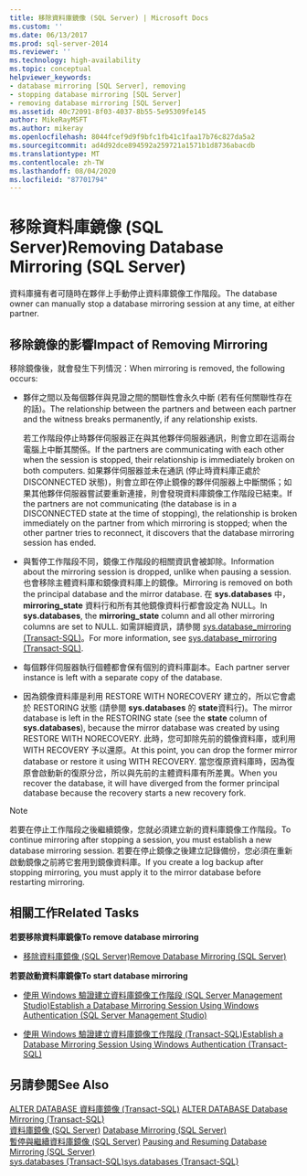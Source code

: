 ```yaml
---
title: 移除資料庫鏡像 (SQL Server) | Microsoft Docs
ms.custom: ''
ms.date: 06/13/2017
ms.prod: sql-server-2014
ms.reviewer: ''
ms.technology: high-availability
ms.topic: conceptual
helpviewer_keywords:
- database mirroring [SQL Server], removing
- stopping database mirroring [SQL Server]
- removing database mirroring [SQL Server]
ms.assetid: 40c72091-8f03-4037-8b55-5e95309fe145
author: MikeRayMSFT
ms.author: mikeray
ms.openlocfilehash: 8044fcef9d9f9bfc1fb41c1faa17b76c827da5a2
ms.sourcegitcommit: ad4d92dce894592a259721a1571b1d8736abacdb
ms.translationtype: MT
ms.contentlocale: zh-TW
ms.lasthandoff: 08/04/2020
ms.locfileid: "87701794"
---
```

# <a name="removing-database-mirroring-sql-server"></a><span data-ttu-id="f712c-102">移除資料庫鏡像 (SQL Server)</span><span class="sxs-lookup"><span data-stu-id="f712c-102">Removing Database Mirroring (SQL Server)</span></span>
  <span data-ttu-id="f712c-103">資料庫擁有者可隨時在夥伴上手動停止資料庫鏡像工作階段。</span><span class="sxs-lookup"><span data-stu-id="f712c-103">The database owner can manually stop a database mirroring session at any time, at either partner.</span></span>  
  
## <a name="impact-of-removing-mirroring"></a><span data-ttu-id="f712c-104">移除鏡像的影響</span><span class="sxs-lookup"><span data-stu-id="f712c-104">Impact of Removing Mirroring</span></span>  
 <span data-ttu-id="f712c-105">移除鏡像後，就會發生下列情況：</span><span class="sxs-lookup"><span data-stu-id="f712c-105">When mirroring is removed, the following occurs:</span></span>  
  
-   <span data-ttu-id="f712c-106">夥伴之間以及每個夥伴與見證之間的關聯性會永久中斷 (若有任何關聯性存在的話)。</span><span class="sxs-lookup"><span data-stu-id="f712c-106">The relationship between the partners and between each partner and the witness breaks permanently, if any relationship exists.</span></span>  
  
     <span data-ttu-id="f712c-107">若工作階段停止時夥伴伺服器正在與其他夥伴伺服器通訊，則會立即在這兩台電腦上中斷其關係。</span><span class="sxs-lookup"><span data-stu-id="f712c-107">If the partners are communicating with each other when the session is stopped, their relationship is immediately broken on both computers.</span></span> <span data-ttu-id="f712c-108">如果夥伴伺服器並未在通訊 (停止時資料庫正處於 DISCONNECTED 狀態)，則會立即在停止鏡像的夥伴伺服器上中斷關係；如果其他夥伴伺服器嘗試要重新連接，則會發現資料庫鏡像工作階段已結束。</span><span class="sxs-lookup"><span data-stu-id="f712c-108">If the partners are not communicating (the database is in a DISCONNECTED state at the time of stopping), the relationship is broken immediately on the partner from which mirroring is stopped; when the other partner tries to reconnect, it discovers that the database mirroring session has ended.</span></span>  
  
-   <span data-ttu-id="f712c-109">與暫停工作階段不同，鏡像工作階段的相關資訊會被卸除。</span><span class="sxs-lookup"><span data-stu-id="f712c-109">Information about the mirroring session is dropped, unlike when pausing a session.</span></span> <span data-ttu-id="f712c-110">也會移除主體資料庫和鏡像資料庫上的鏡像。</span><span class="sxs-lookup"><span data-stu-id="f712c-110">Mirroring is removed on both the principal database and the mirror database.</span></span> <span data-ttu-id="f712c-111">在 **sys.databases** 中，**mirroring_state** 資料行和所有其他鏡像資料行都會設定為 NULL。</span><span class="sxs-lookup"><span data-stu-id="f712c-111">In **sys.databases**, the **mirroring_state** column and all other mirroring columns are set to NULL.</span></span> <span data-ttu-id="f712c-112">如需詳細資訊，請參閱 [sys.database_mirroring &#40;Transact-SQL&#41;](/sql/relational-databases/system-catalog-views/sys-database-mirroring-transact-sql)。</span><span class="sxs-lookup"><span data-stu-id="f712c-112">For more information, see [sys.database_mirroring &#40;Transact-SQL&#41;](/sql/relational-databases/system-catalog-views/sys-database-mirroring-transact-sql).</span></span>  
  
-   <span data-ttu-id="f712c-113">每個夥伴伺服器執行個體都會保有個別的資料庫副本。</span><span class="sxs-lookup"><span data-stu-id="f712c-113">Each partner server instance is left with a separate copy of the database.</span></span>  
  
-   <span data-ttu-id="f712c-114">因為鏡像資料庫是利用 RESTORE WITH NORECOVERY 建立的，所以它會處於 RESTORING 狀態 (請參閱 **sys.databases** 的 **state**資料行)。</span><span class="sxs-lookup"><span data-stu-id="f712c-114">The mirror database is left in the RESTORING state (see the **state** column of **sys.databases**), because the mirror database was created by using RESTORE WITH NORECOVERY.</span></span> <span data-ttu-id="f712c-115">此時，您可卸除先前的鏡像資料庫，或利用 WITH RECOVERY 予以還原。</span><span class="sxs-lookup"><span data-stu-id="f712c-115">At this point, you can drop the former mirror database or restore it using WITH RECOVERY.</span></span> <span data-ttu-id="f712c-116">當您復原資料庫時，因為復原會啟動新的復原分岔，所以與先前的主體資料庫有所差異。</span><span class="sxs-lookup"><span data-stu-id="f712c-116">When you recover the database, it will have diverged from the former principal database because the recovery starts a new recovery fork.</span></span>  
  
> [!NOTE]  
>  <span data-ttu-id="f712c-117">若要在停止工作階段之後繼續鏡像，您就必須建立新的資料庫鏡像工作階段。</span><span class="sxs-lookup"><span data-stu-id="f712c-117">To continue mirroring after stopping a session, you must establish a new database mirroring session.</span></span> <span data-ttu-id="f712c-118">若要在停止鏡像之後建立記錄備份，您必須在重新啟動鏡像之前將它套用到鏡像資料庫。</span><span class="sxs-lookup"><span data-stu-id="f712c-118">If you create a log backup after stopping mirroring, you must apply it to the mirror database before restarting mirroring.</span></span>  
  
##  <a name="related-tasks"></a><a name="RelatedTasks"></a> <span data-ttu-id="f712c-119">相關工作</span><span class="sxs-lookup"><span data-stu-id="f712c-119">Related Tasks</span></span>  
 <span data-ttu-id="f712c-120">**若要移除資料庫鏡像**</span><span class="sxs-lookup"><span data-stu-id="f712c-120">**To remove database mirroring**</span></span>  
  
-   [<span data-ttu-id="f712c-121">移除資料庫鏡像 &#40;SQL Server&#41;</span><span class="sxs-lookup"><span data-stu-id="f712c-121">Remove Database Mirroring &#40;SQL Server&#41;</span></span>](database-mirroring-sql-server.md)  
  
 <span data-ttu-id="f712c-122">**若要啟動資料庫鏡像**</span><span class="sxs-lookup"><span data-stu-id="f712c-122">**To start database mirroring**</span></span>  
  
-   [<span data-ttu-id="f712c-123">使用 Windows 驗證建立資料庫鏡像工作階段 &#40;SQL Server Management Studio&#41;</span><span class="sxs-lookup"><span data-stu-id="f712c-123">Establish a Database Mirroring Session Using Windows Authentication &#40;SQL Server Management Studio&#41;</span></span>](establish-database-mirroring-session-windows-authentication.md)  
  
-   [<span data-ttu-id="f712c-124">使用 Windows 驗證建立資料庫鏡像工作階段 &#40;Transact-SQL&#41;</span><span class="sxs-lookup"><span data-stu-id="f712c-124">Establish a Database Mirroring Session Using Windows Authentication &#40;Transact-SQL&#41;</span></span>](database-mirroring-establish-session-windows-authentication.md)  
  

  
## <a name="see-also"></a><span data-ttu-id="f712c-125">另請參閱</span><span class="sxs-lookup"><span data-stu-id="f712c-125">See Also</span></span>  
 <span data-ttu-id="f712c-126">[ALTER DATABASE 資料庫鏡像 &#40;Transact-SQL&#41;](/sql/t-sql/statements/alter-database-transact-sql-database-mirroring) </span><span class="sxs-lookup"><span data-stu-id="f712c-126">[ALTER DATABASE Database Mirroring &#40;Transact-SQL&#41;](/sql/t-sql/statements/alter-database-transact-sql-database-mirroring) </span></span>  
 <span data-ttu-id="f712c-127">[資料庫鏡像 &#40;SQL Server&#41;](database-mirroring-sql-server.md) </span><span class="sxs-lookup"><span data-stu-id="f712c-127">[Database Mirroring &#40;SQL Server&#41;](database-mirroring-sql-server.md) </span></span>  
 <span data-ttu-id="f712c-128">[暫停與繼續資料庫鏡像 &#40;SQL Server&#41;](pausing-and-resuming-database-mirroring-sql-server.md) </span><span class="sxs-lookup"><span data-stu-id="f712c-128">[Pausing and Resuming Database Mirroring &#40;SQL Server&#41;](pausing-and-resuming-database-mirroring-sql-server.md) </span></span>  
 [<span data-ttu-id="f712c-129">sys.databases &#40;Transact-SQL&#41;</span><span class="sxs-lookup"><span data-stu-id="f712c-129">sys.databases &#40;Transact-SQL&#41;</span></span>](/sql/relational-databases/system-catalog-views/sys-databases-transact-sql)  
  
  
